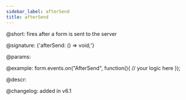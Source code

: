 ```yaml
---
sidebar_label: afterSend
title: afterSend
---          
```


@short: fires after a form is sent to the server

@signature: {'afterSend: () => void;'}

@params:

@example:
form.events.on("AfterSend", function(){
   // your logic here
});

@descr:

@changelog: added in v6.1

[comment]: # (@relatedapi: form/api/form_beforesend_event.md form/api/form_send_method.md)
